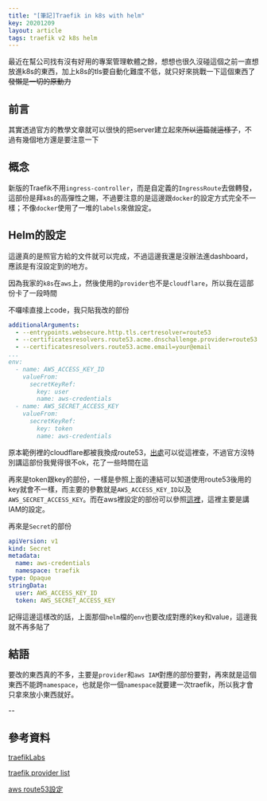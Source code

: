```yaml
---
title: "[筆記]Traefik in k8s with helm"
key: 20201209
layout: article
tags: traefik v2 k8s helm
---
```


最近在幫公司找有沒有好用的專案管理軟體之餘，想想也很久沒碰這個之前一直想放進k8s的東西，加上k8s的tls要自動化難度不低，就只好來挑戰一下這個東西了 ~~發懶是一切的原動力~~

<!--more-->

## 前言
其實透過官方的教學文章就可以很快的把server建立起來~~所以這篇就這樣了~~，不過有幾個地方還是要注意一下

## 概念
新版的Traefik不用`ingress-controller`，而是自定義的`IngressRoute`去做轉發，這部份是拜`k8s`的高彈性之賜，不過要注意的是這邊跟`docker`的設定方式完全不一樣；不像`docker`使用了一堆的`labels`來做設定。

## Helm的設定
這邊真的是照官方給的文件就可以完成，不過這邊我還是沒辦法進dashboard，應該是有沒設定到的地方。

因為我家的`k8s`在`aws`上，然後使用的`provider`也不是`cloudflare`，所以我在這部份卡了一段時間

不囉嗦直接上code，我只貼我改的部份
``` yml
additionalArguments:
  - --entrypoints.websecure.http.tls.certresolver=route53
  - --certificatesresolvers.route53.acme.dnschallenge.provider=route53
  - --certificatesresolvers.route53.acme.email=your@email
...
env:
  - name: AWS_ACCESS_KEY_ID
    valueFrom:
      secretKeyRef:
        key: user
        name: aws-credentials
  - name: AWS_SECRET_ACCESS_KEY
    valueFrom:
      secretKeyRef:
        key: token
        name: aws-credentials
```

原本範例裡的cloudflare都被我換成route53，[出處](https://doc.traefik.io/traefik/https/acme/)可以從這裡查，不過官方沒特別講這部份我覺得很不ok，花了一些時間在這


再來是token跟key的部份，一樣是參照上面的連結可以知道使用route53後用的key就會不一樣，而主要的參數就是`AWS_ACCESS_KEY_ID`以及`AWS_SECRET_ACCESS_KEY`。而在aws裡設定的部份可以參照[這裡](https://go-acme.github.io/lego/dns/route53/)，這裡主要是講IAM的設定。


再來是`Secret`的部份
``` yml
apiVersion: v1
kind: Secret
metadata:
  name: aws-credentials
  namespace: traefik
type: Opaque
stringData:
  user: AWS_ACCESS_KEY_ID
  token: AWS_SECRET_ACCESS_KEY
```

記得這邊這樣改的話，上面那個`helm`檔的`env`也要改成對應的key和value，這邊我就不再多貼了


## 結語
要改的東西真的不多，主要是`provider`和`aws IAM`對應的部份要對，再來就是這個東西不能跨`namespace`，也就是你一個`namespace`就要建一次traefik，所以我才會只拿來放小東西就好。

--
## 參考資料
[traefikLabs](https://traefik.io/blog/install-and-configure-traefik-with-helm/)

[traefik provider list](https://doc.traefik.io/traefik/https/acme/)

[aws route53設定](https://go-acme.github.io/lego/dns/route53/)
